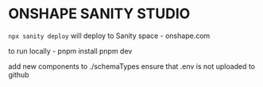 # ONSHAPE SANITY STUDIO

`npx sanity deploy` will deploy to Sanity space - onshape.com

to run locally -
pnpm install
pnpm dev

add new components to ./schemaTypes
ensure that .env is not uploaded to github
